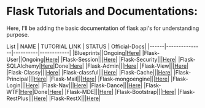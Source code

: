 # Flask Tutorials and Documentations:
Here, I'll be adding the basic documentation of flask api's for understanding purpose. 

List
| NAME | TUTORIAL LINK | STATUS | Official-Docs|
|------|---------------|----------|------------|
|Blueprints||Ongoing|[Here](https://exploreflask.com/en/latest/blueprints.html)|
|Flask-User||Ongoing|[Here](https://flask-user.readthedocs.io/en/latest/)|
|Flask-Session|||[Here](https://flask-session.readthedocs.io/en/latest/)|
|Flask-Security|||[Here](https://flask-security-too.readthedocs.io/en/stable/index.html)|
|Flask-SQLAlchemy|[Here](flask-sqlAlchemy)|Done|[Here](https://flask-sqlalchemy.palletsprojects.com/en/2.x/)|
|Flask-Admin|||[Here](https://flask-admin.readthedocs.io/en/latest/)|
|Flask-View|||[Here](https://flask.palletsprojects.com/en/1.1.x/tutorial/views/)|
|Flask-Classy|||[Here](https://pythonhosted.org/Flask-Classy/)|
|Flask-classful|||[Here](http://flask-classful.teracy.org/)|
|Flask-Cache|||[Here](https://pythonhosted.org/Flask-Cache/)|
|Flask-Principal|||[Here](https://pythonhosted.org/Flask-Principal/)|
|Flask-Mail|||[Here](https://pypi.org/project/Flask-Mail/)|
|Flask-mongoengine|||[Here](https://github.com/mongoengine/flask-mongoengine)|
|Flask-Login|||[Here](https://flask-login.readthedocs.io/en/latest/)|
|Flask-Nav|||[Here](https://pythonhosted.org/flask-nav/)|
|Flask-Dance|||[Here](https://flask-dance.readthedocs.io/en/latest/)|
|Flask-WTF|[Here](flask-wtf)|Done|[Here](https://flask-wtf.readthedocs.io/en/stable/)|
|Flask-MDE|||[Here](https://flask-mde.readthedocs.io/en/latest/)|
|Flask-Bootstrap|||[Here](https://pythonhosted.org/Flask-Bootstrap/)|
|Flask-RestPlus|||[Here](https://flask-restplus.readthedocs.io/en/stable/)|
|Flask-RestX|||[Here](https://flask-restx.readthedocs.io/en/latest/)|
